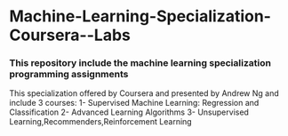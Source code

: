 # Machine-Learning-Specialization-Coursera--Labs
### This repository include the machine learning specialization programming assignments 
This specialization offered by Coursera and presented by Andrew Ng and include 3 courses:
1- Supervised Machine Learning: Regression and Classification
2- Advanced Learning Algorithms
3- Unsupervised Learning,Recommenders,Reinforcement Learning
